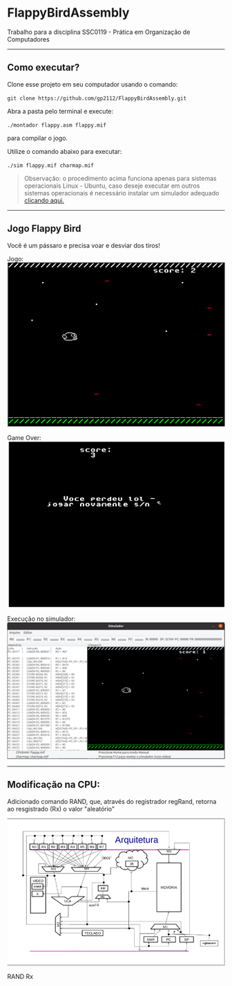 # FlappyBirdAssembly
Trabalho para a disciplina SSC0119 - Prática em Organização de Computadores

---
## Como executar?

Clone esse projeto em seu computador usando o comando:

`git clone https://github.com/gp2112/FlappyBirdAssembly.git`


Abra a pasta pelo terminal e execute:

`./montador flappy.asm flappy.mif`

para compilar o jogo.


Utilize o comando abaixo para executar:

`./sim flappy.mif charmap.mif`


> Observação: o procedimento acima funciona apenas para sistemas operacionais Linux - Ubuntu, caso deseje executar em outros sistemas operacionais é necessário instalar um simulador adequado [clicando aqui.](https://github.com/simoesusp/Processador-ICMC/tree/master/Simple_Simulator)
---
## Jogo Flappy Bird

Você é um pássaro e precisa voar e desviar dos tiros!

Jogo:
![image](jogo.png)

Game Over:
![image](game_over.png)

Execução no simulador:
![imagem](execucao_terminal.png)

---
## Modificação na CPU:

Adicionado comando RAND, que, através do registrador regRand, retorna ao resgistrado (Rx) o valor "aleatório"

![image](https://github.com/gp2112/FlappyBirdAssembly/blob/main/arquitetura.png)

RAND Rx


